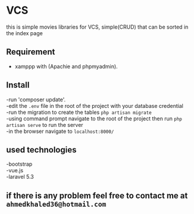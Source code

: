 # VCS
this is simple movies libraries for VCS, simple(CRUD) that can be sorted in the index page

## Requirement
- xamppp with (Apachie and phpmyadmin).

## Install
-run 'composer update'.<br/>
-edit the `.env` file in the root of the project with your database credential<br/>
-run the migration to create the tables `php artisan migrate`<br/>
-using command prompt navigate to the root of the project then run `php artisan serve` to run the server<br/>
-in the browser navigate to `localhost:8000/`<br/>

## used technologies
-bootstrap<br/>
-vue.js<br/>
-laravel 5.3<br/>

## if there is any problem feel free to contact me at `ahmedkhaled36@hotmail.com`
